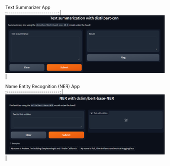 Text Summarizer App                         
:-------------------------:
|![](Textsummarizer.PNG)   | 

  Name Entity Recognition (NER) App      
:--------------------------:
| ![](Ner.PNG)    |
